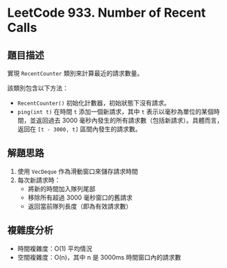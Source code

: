 # LeetCode 933. Number of Recent Calls

## 題目描述
實現 `RecentCounter` 類別來計算最近的請求數量。

該類別包含以下方法：
- `RecentCounter()` 初始化計數器，初始狀態下沒有請求。
- `ping(int t)` 在時間 `t` 添加一個新請求，其中 `t` 表示以毫秒為單位的某個時間，並返回過去 3000 毫秒內發生的所有請求數（包括新請求）。具體而言，返回在 `[t - 3000, t]` 區間內發生的請求數。

## 解題思路
1. 使用 `VecDeque` 作為滑動窗口來儲存請求時間
2. 每次新請求時：
   - 將新的時間加入隊列尾部
   - 移除所有超過 3000 毫秒窗口的舊請求
   - 返回當前隊列長度（即為有效請求數）

## 複雜度分析
- 時間複雜度：O(1) 平均情況
- 空間複雜度：O(n)，其中 n 是 3000ms 時間窗口內的請求數